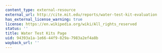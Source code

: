 ```yaml
---
content_type: external-resource
external_url: http://cite.mit.edu/reports/water-test-kit-evaluation
has_external_license_warning: true
license: https://en.wikipedia.org/wiki/All_rights_reserved
status: ''
title: Water Test Kits Page
uid: 94393a1a-1e66-44f9-829a-7983a2ef4a8b
wayback_url: ''
---
```

